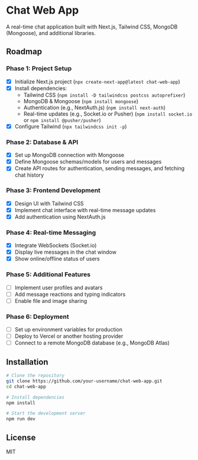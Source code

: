 # Chat Web App

A real-time chat application built with Next.js, Tailwind CSS, MongoDB (Mongoose), and additional libraries.

## Roadmap

### Phase 1: Project Setup

- [x] Initialize Next.js project (`npx create-next-app@latest chat-web-app`)
- [x] Install dependencies:
  - Tailwind CSS (`npm install -D tailwindcss postcss autoprefixer`)
  - MongoDB & Mongoose (`npm install mongoose`)
  - Authentication (e.g., NextAuth.js) (`npm install next-auth`)
  - Real-time updates (e.g., Socket.io or Pusher) (`npm install socket.io` or `npm install @pusher/pusher`)
- [x] Configure Tailwind (`npx tailwindcss init -p`)

### Phase 2: Database & API

- [x] Set up MongoDB connection with Mongoose
- [x] Define Mongoose schemas/models for users and messages
- [x] Create API routes for authentication, sending messages, and fetching chat history

### Phase 3: Frontend Development

- [x] Design UI with Tailwind CSS
- [x] Implement chat interface with real-time message updates
- [x] Add authentication using NextAuth.js

### Phase 4: Real-time Messaging

- [x] Integrate WebSockets (Socket.io)
- [x] Display live messages in the chat window
- [x] Show online/offline status of users

### Phase 5: Additional Features

- [ ] Implement user profiles and avatars
- [ ] Add message reactions and typing indicators
- [ ] Enable file and image sharing

### Phase 6: Deployment

- [ ] Set up environment variables for production
- [ ] Deploy to Vercel or another hosting provider
- [ ] Connect to a remote MongoDB database (e.g., MongoDB Atlas)

## Installation

```sh
# Clone the repository
git clone https://github.com/your-username/chat-web-app.git
cd chat-web-app

# Install dependencies
npm install

# Start the development server
npm run dev
```

## License

MIT
